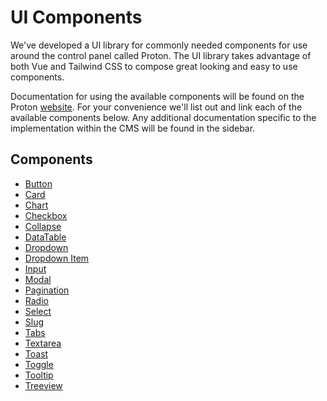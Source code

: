 # UI Components

<doc-hero>
We've developed a UI library for commonly needed components for use around the control panel called Proton. The UI library takes advantage of both Vue and Tailwind CSS to compose great looking and easy to use components.
</doc-hero>

Documentation for using the available components will be found on the Proton [website](https://proton.efelle.co/). For your convenience we'll list out and link each of the available components below. Any additional documentation specific to the implementation within the CMS will be found in the sidebar.

## Components
- [Button](https://proton.efelle.co/guide/components/button.html)
- [Card](https://proton.efelle.co/guide/components/card.html)
- [Chart](https://proton.efelle.co/guide/components/chart.html)
- [Checkbox](https://proton.efelle.co/guide/components/checkbox.html)
- [Collapse](https://proton.efelle.co/guide/components/collapse.html)
- [DataTable](https://proton.efelle.co/guide/components/datatable.html)
- [Dropdown](https://proton.efelle.co/guide/components/dropdown.html)
- [Dropdown Item](https://proton.efelle.co/guide/components/dropdown-item.html)
- [Input](https://proton.efelle.co/guide/components/input.html)
- [Modal](https://proton.efelle.co/guide/components/modal.html)
- [Pagination](https://proton.efelle.co/guide/components/pagination.html)
- [Radio](https://proton.efelle.co/guide/components/radio.html)
- [Select](https://proton.efelle.co/guide/components/select.html)
- [Slug](https://proton.efelle.co/guide/components/slug.html)
- [Tabs](https://proton.efelle.co/guide/components/tabs.html)
- [Textarea](https://proton.efelle.co/guide/components/textarea.html)
- [Toast](https://proton.efelle.co/guide/components/toast.html)
- [Toggle](https://proton.efelle.co/guide/components/toggle.html)
- [Tooltip](https://proton.efelle.co/guide/components/tooltip.html)
- [Treeview](https://proton.efelle.co/guide/components/treeview.html)